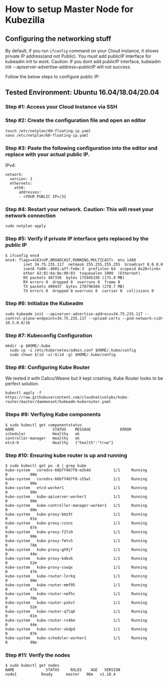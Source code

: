 # How to setup Master Node for Kubezilla


## Configuring the networking stuff

By default, if you run ```ifconfig``` command on your Cloud instance, it shows private IP address(and not Public).
You must add publicIP interface for kubeadm init to work. Caution: If you dont add publicIP interface, kubeadm init --apiserver-advertise-address=publicIP will not success.

Follow the below steps to configure public IP:


## Tested Environment: Ubuntu 16.04/18.04/20.04


### Step #1: Access your Cloud Instance via SSH

### Step #2:  Create the configuration file and open an editor

```
touch /etc/netplan/60-floating-ip.yaml
nano /etc/netplan/60-floating-ip.yaml
```

### Step #3:  Paste the following configuration into the editor and replace <YOUR PUBLIC IP> with your actual public IP.

IPv4:

```
network:
  version: 2
  ethernets:
    eth0:
      addresses:
      - <YOUR PUBLIC IP>/32
```


### Step #4:  Restart your network. Caution: This will reset your network connection

```
sudo netplan apply
```

### Step #5: Verify if private IP interface gets replaced by the public IP

```
$ ifconfig ens4
ens4: flags=4163<UP,BROADCAST,RUNNING,MULTICAST>  mtu 1460
        inet 34.75.235.117  netmask 255.255.255.255  broadcast 0.0.0.0
        inet6 fe80::4001:aff:fe8e:3  prefixlen 64  scopeid 0x20<link>
        ether 42:01:0a:8e:00:03  txqueuelen 1000  (Ethernet)
        RX packets 487336  bytes 175945336 (175.9 MB)
        RX errors 0  dropped 0  overruns 0  frame 0
        TX packets 409437  bytes 278796504 (278.7 MB)
        TX errors 0  dropped 0 overruns 0  carrier 0  collisions 0
 ```


### Step #6:  Initialize the Kubeadm



```
sudo kubeadm init --apiserver-advertise-address=34.75.235.117 --control-plane-endpoint=34.75.235.117 --upload-certs --pod-network-cidr 10.5.0.0/16
```

### Step #7:  Kubeconfig Configuration

```
mkdir -p $HOME/.kube
  sudo cp -i /etc/kubernetes/admin.conf $HOME/.kube/config
  sudo chown $(id -u):$(id -g) $HOME/.kube/config
```


### Step #8:  Configuring Kube Router

We tested it with Calico/Weave but it kept crashing. Kube Router looks to be perfect solution.

```
kubectl apply -f https://raw.githubusercontent.com/cloudnativelabs/kube-router/master/daemonset/kubeadm-kuberouter.yaml
```

### Steps #9: Verfiying Kube components

```
$ sudo kubectl get componentstatus
NAME                 STATUS    MESSAGE             ERROR
scheduler            Healthy   ok                  
controller-manager   Healthy   ok                  
etcd-0               Healthy   {"health":"true"}   

```

### Step #10:  Ensuring kube router is up and running


```
$ sudo kubectl get po -A | grep kube
kube-system   coredns-66bff467f8-m2k4d          1/1     Running                    0          90m
kube-system   coredns-66bff467f8-s55wl          1/1     Running                    0          90m
kube-system   etcd-worker1                      1/1     Running                    0          90m
kube-system   kube-apiserver-worker1            1/1     Running                    0          90m
kube-system   kube-controller-manager-worker1   1/1     Running                    0          90m
kube-system   kube-proxy-bmz5t                  1/1     Running                    0          81m
kube-system   kube-proxy-czxns                  1/1     Running                    0          87m
kube-system   kube-proxy-f2lx9                  1/1     Running                    0          90m
kube-system   kube-proxy-fmtv5                  1/1     Running                    0          78m
kube-system   kube-proxy-gh9jf                  1/1     Running                    0          44m
kube-system   kube-proxy-kdbv6                  1/1     Running                    0          52m
kube-system   kube-proxy-sswqx                  1/1     Running                    0          47m
kube-system   kube-router-lnrkq                 1/1     Running                    0          90m
kube-system   kube-router-mmf95                 1/1     Running                    0          47m
kube-system   kube-router-nmfhc                 1/1     Running                    0          78m
kube-system   kube-router-pxkvt                 1/1     Running                    0          52m
kube-system   kube-router-q7lq6                 1/1     Running                    0          81m
kube-system   kube-router-rx4bm                 1/1     Running                    0          44m
kube-system   kube-router-xkdpd                 1/1     Running                    0          87m
kube-system   kube-scheduler-worker1            1/1     Running                    0          90m
```

### Step #11: Verify the nodes

```
$ sudo kubectl get nodes
NAME              STATUS     ROLES    AGE   VERSION
node1           Ready      master   96m   v1.18.4
```
